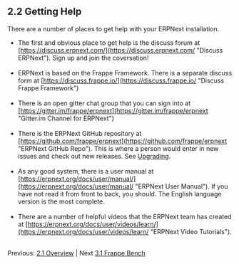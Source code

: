 ## 2.2 Getting Help

There are a number of places to get help with your ERPNext installation. 

* The first and obvious place to get help is the discuss forum at [https://discuss.erpnext.com/](https://discuss.erpnext.com/ "Discuss ERPNext"). Sign up and join the coversation!<br /><br />
* ERPNext is based on the Frappe Framework. There is a separate discuss form at [https://discuss.frappe.io/](https://discuss.frappe.io/ "Discuss Frappe Framework")<br /><br />
* There is an open gitter chat group that you can sign into at [https://gitter.im/frappe/erpnext](https://gitter.im/frappe/erpnext "Gitter.im Channel for ERPNext")<br /><br />
* There is the ERPNext GitHub repository at [https://github.com/frappe/erpnext](https://github.com/frappe/erpnext "ERPNext GitHub Repo"). This is where a person would enter in new issues and check out new releases. See [Upgrading](../i-u-b/major-upgrade.md "Upgrading ERPNext").<br /><br />
* As any good system, there is a user manual at [https://erpnext.org/docs/user/manual/](https://erpnext.org/docs/user/manual/ "ERPNext User Manual"). If you have not read it from front to back, you should. The English language version is the most complete.<br /><br />
* There are a number of helpful videos that the ERPNext team has created at [https://erpnext.org/docs/user/videos/learn/](https://erpnext.org/docs/user/videos/learn/ "ERPNext Video Tutorials").<br /><br />

Previous: [2.1 Overview](overview.md "Overview of ERPNext") | Next [3.1 Frappe Bench](../i-u-b/bench.md "Frappe Bench")
